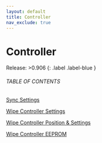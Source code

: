 ```yaml
---
layout: default
title: Controller
nav_exclude: true
---
```


# Controller

Release: >0.906
{: .label .label-blue }

###### TABLE OF CONTENTS

[Sync Settings](Actions/Controller/syncSettings.md)  

[Wipe Controller Settings](Actions/Controller/wipeControllerSettings.md)  

[Wipe Controller Position & Settings](Actions/Controller/wipeControllerPositionAndSettings.md)  

[Wipe Controller EEPROM](Actions/Controller/wipeControllerEEPROM.md)    

  




